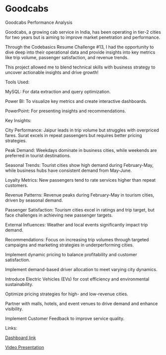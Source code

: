 # Goodcabs

Goodcabs Performance Analysis

Goodcabs, a growing cab service in India, has been operating in tier-2 cities for two years but is aiming to improve market penetration and performance. 

Through the Codebasics Resume Challenge #13, I had the opportunity to dive deep into their operational data and provide insights into key metrics like trip volume, passenger satisfaction, and revenue trends.

This project allowed me to blend technical skills with business strategy to uncover actionable insights and drive growth!

Tools Used:

MySQL: For data extraction and query optimization.

Power BI: To visualize key metrics and create interactive dashboards.

PowerPoint: For presenting insights and recommendations.


Key Insights:

City Performance: Jaipur leads in trip volume but struggles with overpriced fares. Surat excels in repeat passengers but requires better pricing strategies.

Peak Demand: Weekdays dominate in business cities, while weekends are preferred in tourist destinations.

Seasonal Trends: Tourist cities show high demand during February-May, while business hubs have consistent demand from May-June.

Loyalty Metrics: New passengers tend to rate services higher than repeat customers.

Revenue Patterns: Revenue peaks during February-May in tourism cities, driven by seasonal demand.

Passenger Satisfaction: Tourism cities excel in ratings and trip target, but face challenges in achieving new passenger targets.

External Influences: Weather and local events significantly impact trip demand.

Recommendations:
Focus on increasing trip volumes through targeted campaigns and marketing strategies in underperforming cities.

Implement dynamic pricing to balance profitability and customer satisfaction.

Implement demand-based driver allocation to meet varying city dynamics.

Introduce Electric Vehicles (EVs) for cost efficiency and environmental sustainability.

Optimize pricing strategies for high- and low-revenue cities.

Partner with malls, hotels, and event venues to drive demand and enhance visibility.

Implement Customer Feedback to improve service quality.


Links:

[Dashboard link](https://app.powerbi.com/view?r=eyJrIjoiNGIyZjc2N2EtOTVmNi00ZTM4LWE2NjQtZTgyMzA2YmJmOThhIiwidCI6ImM2ZTU0OWIzLTVmNDUtNDAzMi1hYWU5LWQ0MjQ0ZGM1YjJjNCJ9)

[Video Presentation](https://youtu.be/UiZ3EQ9P2AE)

